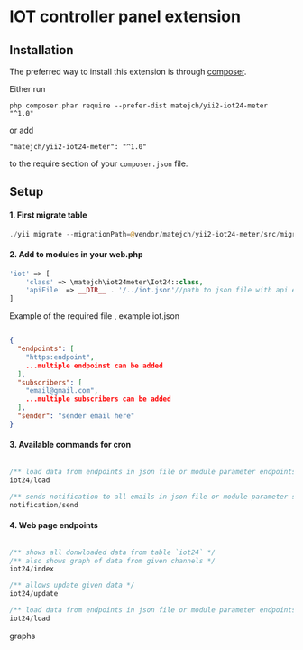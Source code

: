IOT controller panel extension
====================

Installation
------------

The preferred way to install this extension is through [composer](http://getcomposer.org/download/).

Either run

```
php composer.phar require --prefer-dist matejch/yii2-iot24-meter "^1.0"
```

or add

```
"matejch/yii2-iot24-meter": "^1.0"
```

to the require section of your `composer.json` file.

Setup
-----

#### 1. First migrate table

```PHP
./yii migrate --migrationPath=@vendor/matejch/yii2-iot24-meter/src/migrations
```

#### 2. Add to modules in your web.php

```php 
'iot' => [
    'class' => \matejch\iot24meter\Iot24::class,
    'apiFile' => __DIR__ . '/../iot.json'//path to json file with api endpoints and emails for notifications
]

```

Example of the required file , example iot.json

```JSON

{
  "endpoints": [
    "https:endpoint",
    ...multiple endpoinst can be added
  ],
  "subscribers": [
    "email@gmail.com",
    ...multiple subscribers can be added
  ],
  "sender": "sender email here"
}

```

#### 3. Available commands for cron

```PHP

/** load data from endpoints in json file or module parameter endpoints */
iot24/load

/** sends notification to all emails in json file or module parameter subscribers */
notification/send

```

#### 4. Web page endpoints

```PHP 

/** shows all donwloaded data from table `iot24` */
/** also shows graph of data from given channels */
iot24/index

/** allows update given data */
iot24/update

/** load data from endpoints in json file or module parameter endpoints */
iot24/load

```

graphs